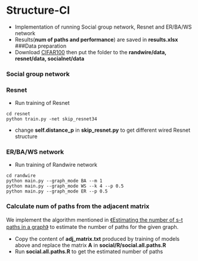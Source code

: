 # Structure-CI
* Implementation of running Social group network, Resnet and ER/BA/WS network
* Results(**num of paths and performance**) are saved in **results.xlsx**
###Data preparation
* Download [CIFAR100](https://www.cs.toronto.edu/~kriz/cifar-100-python.tar.gz) then put the folder to the **randwire/data, resnet/data, socialnet/data** 
### Social group network

### Resnet
* Run training of Resnet
```
cd resnet
python train.py -net skip_resnet34
```
* change **self.distance_p** in **skip_resnet.py** to get different wired Resnet structure

### ER/BA/WS network
* Run training of Randwire network 
```
cd randwire
python main.py --graph_mode BA --m 1
python main.py --graph_mode WS --k 4 --p 0.5
python main.py --graph_mode ER --p 0.5
```

### Calculate num of paths from the adjacent matrix
We implement the algorithm mentioned in [《Estimating the number of s-t paths in a graph》](https://citeseerx.ist.psu.edu/viewdoc/download?doi=10.1.1.143.6025&rep=rep1&type=pdf) to estimate the number of paths for the given graph.
* Copy the content of **adj_matrix.txt** produced by training of models above and replace the matrix **A** in **social/R/social.all.paths.R**
* Run **social.all.paths.R** to get the estimated number of paths 
